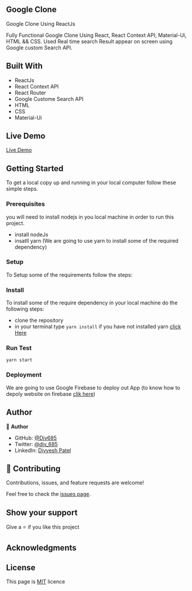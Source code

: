 ## Google Clone

Google Clone Using ReactJs

Fully Functional Google Clone Using React, React Context API, Material-Ui, HTML && CSS. Used Real time search Result appear on screen using Google custom Search API.

## Built With

- ReactJs
- React Context API
- React Router
- Google Custome Search API
- HTML
- CSS
- Material-Ui

## Live Demo

[Live Demo]()

## Getting Started

To get a local copy up and running in your local computer follow these simple steps.

### **Prerequisites**
you will need to install nodejs in you local machine in order to run this project.

- install nodeJs
- insatll yarn (We are going to use yarn to install some of the required dependency)

### **Setup**

To Setup some of the requirements follow the steps:

### **Install**
To install some of the require dependency in your local machine do the following steps:

- clone the repository
- in your terminal type `yarn install` if you have not installed yarn [click Here](https://classic.yarnpkg.com/en/docs/getting-started)

### **Run Test**
`yarn start`

### **Deployment**
We are going to use Google Firebase to deploy out App (to know how to depoly website on firebase [clik here](https://firebase.google.com/docs/hosting))

## Author

:bust_in_silhouette: **Author**

- GitHub: [@Div685](https://github.com/Div685)
- Twitter: [@div_685](https://twitter.com/div_685)
- LinkedIn: [Divyesh Patel](https://www.linkedin.com/in/divyesh-daxa-patel/)

## :handshake: Contributing

Contributions, issues, and feature requests are welcome!

Feel free to check the [issues page](https://github.com/Div685/Google-Clone/issues).

## Show your support

Give a :star: if you like this project

## Acknowledgments

## License

This page is [MIT](https://github.com/Div685) licence
